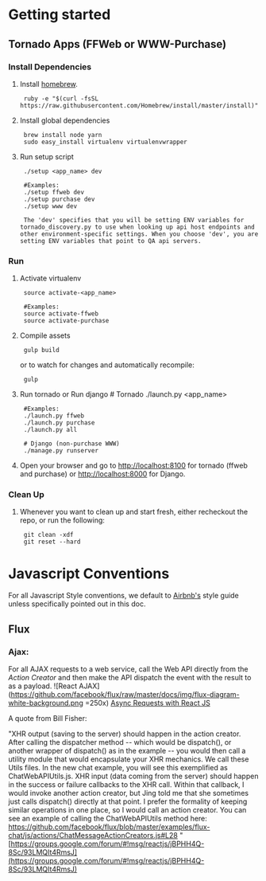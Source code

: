 
# Getting started

## Tornado Apps (FFWeb or WWW-Purchase)

### Install Dependencies

1. Install [homebrew](http://brew.sh).

        ruby -e "$(curl -fsSL https://raw.githubusercontent.com/Homebrew/install/master/install)"

1. Install global dependencies

        brew install node yarn
        sudo easy_install virtualenv virtualenvwrapper

1. Run setup script

        ./setup <app_name> dev

        #Examples:
        ./setup ffweb dev
        ./setup purchase dev
        ./setup www dev

        The 'dev' specifies that you will be setting ENV variables for tornado_discovery.py to use when looking up api host endpoints and other environment-specific settings. When you choose 'dev', you are setting ENV variables that point to QA api servers.

### Run

1. Activate virtualenv

        source activate-<app_name>

        #Examples:
        source activate-ffweb
        source activate-purchase

1. Compile assets

        gulp build

    or to watch for changes and automatically recompile:

        gulp

1. Run tornado or Run django
        # Tornado
        ./launch.py <app_name>

        #Examples:
        ./launch.py ffweb
        ./launch.py purchase
        ./launch.py all

        # Django (non-purchase WWW)
        ./manage.py runserver

1. Open your browser and go to [http://localhost:8100](http://localhost:8100) for tornado (ffweb and purchase) or [http://localhost:8000](http://localhost:800) for Django.

### Clean Up

1. Whenever you want to clean up and start fresh, either recheckout the repo, or run the following:

        git clean -xdf
        git reset --hard

# Javascript Conventions

For all Javascript Style conventions, we default to [Airbnb's](https://github.com/airbnb/javascript) style guide unless specifically pointed out in this doc.

## Flux

### Ajax:

For all AJAX requests to a web service, call the Web API directly from the *Action Creator*
and then make the API dispatch the event with the result to as a payload.
![React AJAX](https://github.com/facebook/flux/raw/master/docs/img/flux-diagram-white-background.png =250x)
[Async Requests with React JS](http://www.code-experience.com/async-requests-with-react-js-and-flux-revisited/)

A quote from Bill Fisher:

"XHR output (saving to the server) should happen in the action creator.  After calling the dispatcher method -- which would be dispatch(), or another wrapper of dispatch() as in the example -- you would then call a utility module that would encapsulate your XHR mechanics.  We call these Utils files.  In the new chat example, you will see this exemplified as ChatWebAPIUtils.js.
XHR input (data coming from the server) should happen in the success or failure callbacks to the XHR call.  Within that callback, I would invoke another action creator, but Jing told me that she sometimes just calls dispatch() directly at that point.  I prefer the formality of keeping similar operations in one place, so I would call an action creator.
You can see an example of calling the ChatWebAPIUtils method here: https://github.com/facebook/flux/blob/master/examples/flux-chat/js/actions/ChatMessageActionCreators.js#L28 "
[https://groups.google.com/forum/#!msg/reactjs/jBPHH4Q-8Sc/93LMQIt4RmsJ](https://groups.google.com/forum/#!msg/reactjs/jBPHH4Q-8Sc/93LMQIt4RmsJ)